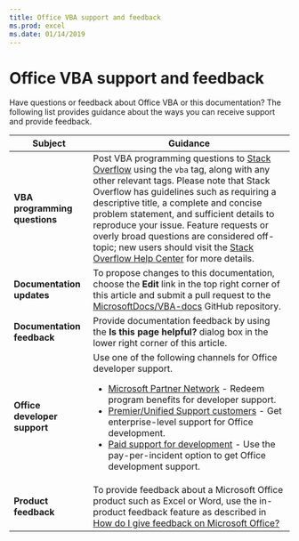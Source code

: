 ```yaml
---
title: Office VBA support and feedback
ms.prod: excel
ms.date: 01/14/2019
---
```


# Office VBA support and feedback

Have questions or feedback about Office VBA or this documentation? The following list provides guidance about the ways you can receive support and provide feedback.


| **Subject**           | **Guidance** |
|----------------------------|---------------------------------
| **VBA programming questions** | Post VBA programming questions to [Stack Overflow](https://stackoverflow.com/questions/tagged/vba) using the `vba` tag, along with any other relevant tags. Please note that Stack Overflow has guidelines such as requiring a descriptive title, a complete and concise problem statement, and sufficient details to reproduce your issue. Feature requests or overly broad questions are considered off-topic; new users should visit the [Stack Overflow Help Center](https://stackoverflow.com/help/how-to-ask) for more details.|
|**Documentation updates**| To propose changes to this documentation, choose the **Edit** link in the top right corner of this article and submit a pull request to the <a href="https://github.com/MicrosoftDocs/VBA-docs" target="_blank">MicrosoftDocs/VBA-docs</a> GitHub repository.|
|**Documentation feedback**| Provide documentation feedback by using the **Is this page helpful?** dialog box in the lower right corner of this article.|
|**Office developer support**| Use one of the following channels for Office developer support. <ul><li><a href="https://support.microsoft.com/en-us/help/4020188/technical-support-for-microsoft-partners#office365" target="_blank">Microsoft Partner Network</a> - Redeem program benefits for developer support.</li><li><a href="https://support.microsoft.com/en-us/premier" target="_blank">Premier/Unified Support customers</a> - Get enterprise-level support for Office development.</li><li><a href="https://support.microsoft.com/en-us/gp/support-options-for-business" target="_blank">Paid support for development</a> - Use the pay-per-incident option to get Office development support.</li></ul>|
|**Product feedback**| To provide feedback about a Microsoft Office product such as Excel or Word, use the in-product feedback feature as described in <a href="https://support.office.com/en-US/article/How-do-I-give-feedback-on-Microsoft-Office-2b102d44-b43f-4dd2-9ff4-23cf144cfb11" target="_blank">How do I give feedback on Microsoft Office?</a>|